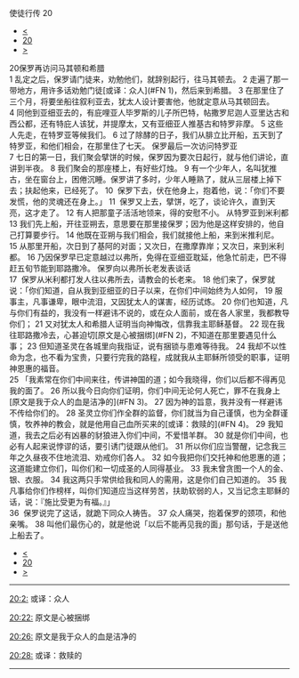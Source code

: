 ﻿





 使徒行传 20




* [<](bible/ACT19.md)
* [20](bible/ACT.md)
* [>](bible/ACT21.md)



 
20保罗再访问马其顿和希腊  
1 乱定之后，保罗请门徒来，劝勉他们，就辞别起行，往马其顿去。 
2 走遍了那一带地方，用许多话劝勉门徒[或译：众人](#FN
1)，然后来到希腊。 
3 在那里住了三个月，将要坐船往叙利亚去，犹太人设计要害他，他就定意从马其顿回去。 
4 同他到亚细亚去的，有庇哩亚人毕罗斯的儿子所巴特，帖撒罗尼迦人亚里达古和西公都，还有特庇人该犹，并提摩太，又有亚细亚人推基古和特罗非摩。 
5 这些人先走，在特罗亚等候我们。 
6 过了除酵的日子，我们从腓立比开船，五天到了特罗亚，和他们相会，在那里住了七天。 保罗最后一次访问特罗亚  
7 七日的第一日，我们聚会擘饼的时候，保罗因为要次日起行，就与他们讲论，直讲到半夜。 
8 我们聚会的那座楼上，有好些灯烛。 
9 有一个少年人，名叫犹推古，坐在窗台上，困倦沉睡。保罗讲了多时，少年人睡熟了，就从三层楼上掉下去；扶起他来，已经死了。 
10  保罗下去，伏在他身上，抱着他，说：「你们不要发慌，他的灵魂还在身上。」 
11  保罗又上去，擘饼，吃了，谈论许久，直到天亮，这才走了。 
12 有人把那童子活活地领来，得的安慰不小。 从特罗亚到米利都  
13 我们先上船，开往亚朔去，意思要在那里接保罗；因为他是这样安排的，他自己打算要步行。 
14 他既在亚朔与我们相会，我们就接他上船，来到米推利尼。 
15 从那里开船，次日到了基阿的对面；又次日，在撒摩靠岸；又次日，来到米利都。 
16 乃因保罗早已定意越过以弗所，免得在亚细亚耽延，他急忙前走，巴不得赶五旬节能到耶路撒冷。 保罗向以弗所长老发表谈话  
17  保罗从米利都打发人往以弗所去，请教会的长老来。 
18 他们来了，保罗就说：「你们知道，自从我到亚细亚的日子以来，在你们中间始终为人如何， 
19 服事主，凡事谦卑，眼中流泪，又因犹太人的谋害，经历试炼。 
20 你们也知道，凡与你们有益的，我没有一样避讳不说的，或在众人面前，或在各人家里，我都教导你们； 
21 又对犹太人和希腊人证明当向神悔改，信靠我主耶稣基督。 
22 现在我往耶路撒冷去，心甚迫切[原文是心被捆绑](#FN
2)，不知道在那里要遇见什么事； 
23 但知道圣灵在各城里向我指证，说有捆锁与患难等待我。 
24 我却不以性命为念，也不看为宝贵，只要行完我的路程，成就我从主耶稣所领受的职事，证明神恩惠的福音。  
25 「我素常在你们中间来往，传讲神国的道；如今我晓得，你们以后都不得再见我的面了。 
26 所以我今日向你们证明，你们中间无论何人死亡，罪不在我身上[原文是我于众人的血是洁净的](#FN
3)。 
27 因为神的旨意，我并没有一样避讳不传给你们的。 
28 圣灵立你们作全群的监督，你们就当为自己谨慎，也为全群谨慎，牧养神的教会，就是他用自己血所买来的[或译：救赎的](#FN
4)。 
29 我知道，我去之后必有凶暴的豺狼进入你们中间，不爱惜羊群。 
30 就是你们中间，也必有人起来说悖谬的话，要引诱门徒跟从他们。 
31 所以你们应当警醒，记念我三年之久昼夜不住地流泪、劝戒你们各人。 
32 如今我把你们交托神和他恩惠的道；这道能建立你们，叫你们和一切成圣的人同得基业。 
33 我未曾贪图一个人的金、银、衣服。 
34 我这两只手常供给我和同人的需用，这是你们自己知道的。 
35 我凡事给你们作榜样，叫你们知道应当这样劳苦，扶助软弱的人，又当记念主耶稣的话，说：『施比受更为有福。』」  
36  保罗说完了这话，就跪下同众人祷告。 
37 众人痛哭，抱着保罗的颈项，和他亲嘴。 
38 叫他们最伤心的，就是他说「以后不能再见我的面」那句话，于是送他上船去了。 
* [<](bible/ACT19.md)
* [20](bible/ACT.md)
* [>](bible/ACT21.md)





---


[20:2:](#V2)
或译：众人


[20:22:](#V22)
原文是心被捆绑


[20:26:](#V26)
原文是我于众人的血是洁净的


[20:28:](#V28)
或译：救赎的




---









